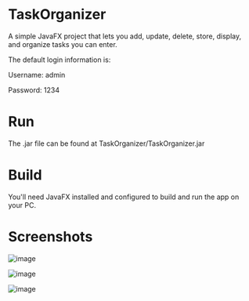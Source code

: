# TaskOrganizer

A simple JavaFX project that lets you add, update, delete, store, display, and organize tasks you can enter.

The default login information is:

Username: admin

Password: 1234

# Run
The .jar file can be found at TaskOrganizer/TaskOrganizer.jar

# Build
You'll need JavaFX installed and configured to build and run the app on your PC.

# Screenshots

![image](https://github.com/EmirXK/TaskOrganizer/assets/92262991/d2b333cd-a98f-483a-a90b-7e840ed0e2ec)

![image](https://github.com/EmirXK/TaskOrganizer/assets/92262991/1e6afc7b-cdd8-4fb2-99a6-dd7a6ee68956)

![image](https://github.com/EmirXK/TaskOrganizer/assets/92262991/7ddd2957-1f55-413e-b9ba-c7ed0f8dc2f3)

